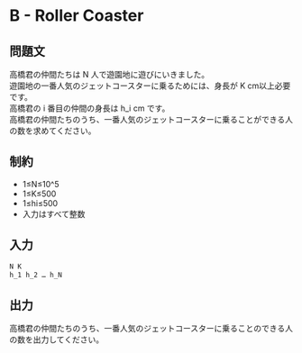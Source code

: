 # B - Roller Coaster

## 問題文

高橋君の仲間たちは N 人で遊園地に遊びにいきました。  
遊園地の一番人気のジェットコースターに乗るためには、身長が K cm以上必要です。  
高橋君の i 番目の仲間の身長は h_i cm です。  
高橋君の仲間たちのうち、一番人気のジェットコースターに乗ることができる人の数を求めてください。 

## 制約

- 1≤N≤10^5
- 1≤K≤500
- 1≤hi≤500
- 入力はすべて整数

## 入力

```bash
N K
h_1 h_2 … h_N
```

## 出力

高橋君の仲間たちのうち、一番人気のジェットコースターに乗ることのできる人の数を出力してください。
